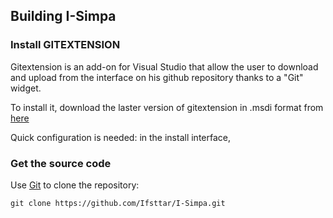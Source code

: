 ## Building I-Simpa

### Install GITEXTENSION

Gitextension is an add-on for Visual Studio that allow the user to download and upload from the interface on his github repository thanks to a "Git" widget.

To install it, download the laster version of gitextension in .msdi format from <a href="https://code.google.com/p/gitextensions/downloads/list">here</a>

Quick configuration is needed: in the install interface, 


### Get the source code

Use <a href="http://git-scm.com">Git</a> to clone the repository:

    git clone https://github.com/Ifsttar/I-Simpa.git
